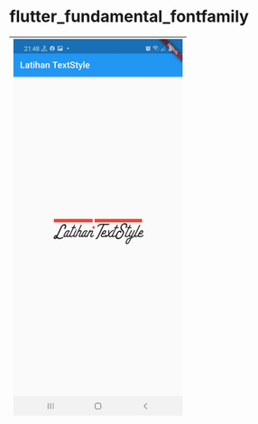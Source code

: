 # flutter_fundamental_fontfamily
 

|<img src="https://github.com/gzeinnumer/flutter_fundamental_fontfamily/blob/master/preview/flutter_fundamental_fontfamily.jpg" width="300" />|
|--|
